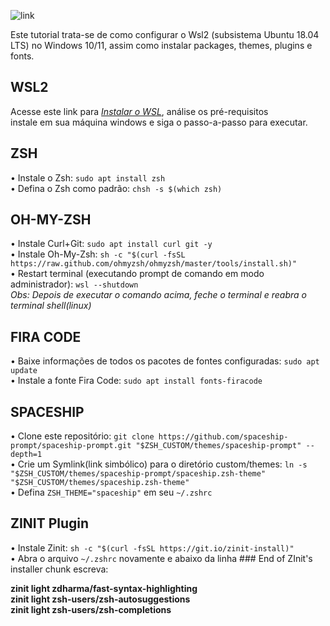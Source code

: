 ![link](https://assets.ubuntu.com/v1/ad89548e-ubuntu-on-wsl.png)

Este tutorial trata-se de como configurar o Wsl2 (subsistema Ubuntu 18.04 LTS) no Windows 10/11, assim como instalar packages, themes, plugins e fonts.

## WSL2

Acesse este link para _[Instalar o WSL](https://docs.microsoft.com/pt-br/windows/wsl/install)_, análise os pré-requisitos <br> instale em sua máquina windows e siga o passo-a-passo para executar.

## ZSH

• Instale o Zsh: `sudo apt install zsh`<br>
• Defina o Zsh como padrão: `chsh -s $(which zsh)`

## OH-MY-ZSH

• Instale Curl+Git: `sudo apt install curl git -y`<br>
• Instale Oh-My-Zsh: `sh -c "$(curl -fsSL https://raw.github.com/ohmyzsh/ohmyzsh/master/tools/install.sh)"`<br>
• Restart terminal (executando prompt de comando em modo administrador): `wsl --shutdown`<br>
_Obs: Depois de executar o comando acima, feche o terminal e reabra o terminal shell(linux)_

## FIRA CODE

• Baixe informações de todos os pacotes de fontes configuradas: `sudo apt update`<br>
• Instale a fonte Fira Code: `sudo apt install fonts-firacode`<br>

## SPACESHIP

• Clone este repositório: `git clone https://github.com/spaceship-prompt/spaceship-prompt.git "$ZSH_CUSTOM/themes/spaceship-prompt" --depth=1`<br>
• Crie um Symlink(link simbólico) para o diretório custom/themes: `ln -s "$ZSH_CUSTOM/themes/spaceship-prompt/spaceship.zsh-theme" "$ZSH_CUSTOM/themes/spaceship.zsh-theme"`<br>
• Defina `ZSH_THEME="spaceship"` em seu `~/.zshrc`

## ZINIT Plugin

• Instale Zinit: `sh -c "$(curl -fsSL https://git.io/zinit-install)"`<br>
• Abra o arquivo `~/.zshrc` novamente e abaixo da linha ### End of ZInit's installer chunk escreva:

<!-- ### End of Zinit's installer chunk -->

**zinit light zdharma/fast-syntax-highlighting**<br>
**zinit light zsh-users/zsh-autosuggestions**<br>
**zinit light zsh-users/zsh-completions**
